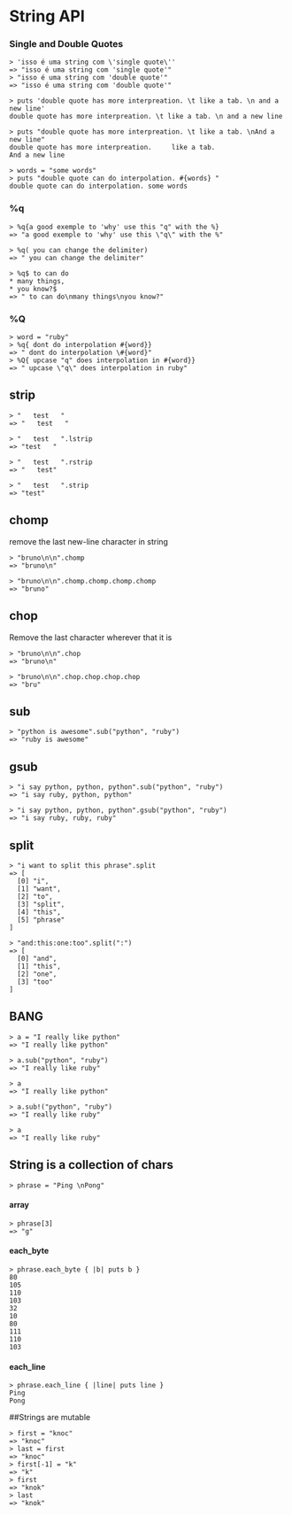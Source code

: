 # String API
### Single and Double Quotes
```
> 'isso é uma string com \'single quote\''
=> "isso é uma string com 'single quote'"
> "isso é uma string com 'double quote'"
=> "isso é uma string com 'double quote'"
```
```
> puts 'double quote has more interpreation. \t like a tab. \n and a new line'
double quote has more interpreation. \t like a tab. \n and a new line

> puts "double quote has more interpreation. \t like a tab. \nAnd a new line"
double quote has more interpreation. 	 like a tab.
And a new line
```

```
> words = "some words"
> puts "double quote can do interpolation. #{words} "
double quote can do interpolation. some words
```

### %q
```
> %q{a good exemple to 'why' use this "q" with the %}
=> "a good exemple to 'why' use this \"q\" with the %"
```
```
> %q( you can change the delimiter)
=> " you can change the delimiter"
```
```
> %q$ to can do
* many things,
* you know?$
=> " to can do\nmany things\nyou know?"
```
### %Q
```
> word = "ruby"
> %q{ dont do interpolation #{word}}
=> " dont do interpolation \#{word}"
> %Q{ upcase "q" does interpolation in #{word}}
=> " upcase \"q\" does interpolation in ruby"
```
## strip
```
> "   test   "
=> "   test   "

> "   test   ".lstrip
=> "test   "

> "   test   ".rstrip
=> "   test"

> "   test   ".strip
=> "test"
```
## chomp
remove the last new-line character in string

```
> "bruno\n\n".chomp
=> "bruno\n"
```
```
> "bruno\n\n".chomp.chomp.chomp.chomp
=> "bruno"
```

## chop
Remove the last character wherever that it is

```
> "bruno\n\n".chop
=> "bruno\n"
```
```
> "bruno\n\n".chop.chop.chop.chop
=> "bru"
```

## sub
```
> "python is awesome".sub("python", "ruby")
=> "ruby is awesome"
```

## gsub
```
> "i say python, python, python".sub("python", "ruby")
=> "i say ruby, python, python"

> "i say python, python, python".gsub("python", "ruby")
=> "i say ruby, ruby, ruby"
```

## split
```
> "i want to split this phrase".split
=> [
  [0] "i",
  [1] "want",
  [2] "to",
  [3] "split",
  [4] "this",
  [5] "phrase"
]
```
```
> "and:this:one:too".split(":")
=> [
  [0] "and",
  [1] "this",
  [2] "one",
  [3] "too"
]
```

## BANG
```
> a = "I really like python"
=> "I really like python"

> a.sub("python", "ruby")
=> "I really like ruby"

> a
=> "I really like python"

> a.sub!("python", "ruby")
=> "I really like ruby"

> a
=> "I really like ruby"
```

## String is a collection of chars

`> phrase = "Ping \nPong"`

#### array
```
> phrase[3]
=> "g"
```

#### each_byte
```
> phrase.each_byte { |b| puts b }
80
105
110
103
32
10
80
111
110
103
```

#### each_line
```
> phrase.each_line { |line| puts line }
Ping
Pong
```

##Strings are mutable
```
> first = "knoc"
=> "knoc"
> last = first
=> "knoc"
> first[-1] = "k"
=> "k"
> first
=> "knok"
> last
=> "knok"
```